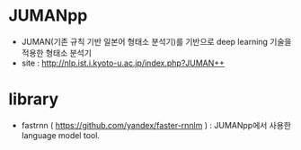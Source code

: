 # JUMANpp
* JUMAN(기존 규칙 기반 일본어 형태소 분석기)를 기반으로 deep learning 기술을 적용한 형태소 분석기
* site : http://nlp.ist.i.kyoto-u.ac.jp/index.php?JUMAN++


# library
* fastrnn ( https://github.com/yandex/faster-rnnlm ) : JUMANpp에서 사용한 language model tool.

